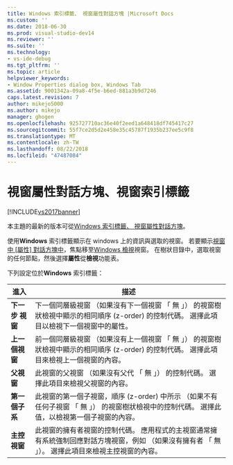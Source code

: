 ```yaml
---
title: Windows 索引標籤、 視窗屬性對話方塊 |Microsoft Docs
ms.custom: ''
ms.date: 2018-06-30
ms.prod: visual-studio-dev14
ms.reviewer: ''
ms.suite: ''
ms.technology:
- vs-ide-debug
ms.tgt_pltfrm: ''
ms.topic: article
helpviewer_keywords:
- Window Properties dialog box, Windows Tab
ms.assetid: 9001342a-09a8-4f5e-b6ed-881a3b9d7246
caps.latest.revision: 7
author: mikejo5000
ms.author: mikejo
manager: ghogen
ms.openlocfilehash: 925727710ac36e40f2eed1a648418df745417c27
ms.sourcegitcommit: 55f7ce2d5d2e458e35c45787f1935b237ee5c9f8
ms.translationtype: MT
ms.contentlocale: zh-TW
ms.lasthandoff: 08/22/2018
ms.locfileid: "47487084"
---
```

# <a name="windows-tab-window-properties-dialog-box"></a>視窗屬性對話方塊、視窗索引標籤
[!INCLUDE[vs2017banner](../includes/vs2017banner.md)]

本主題的最新的版本可從[Windows 索引標籤、 視窗屬性對話方塊](https://docs.microsoft.com/visualstudio/debugger/windows-tab-window-properties-dialog-box)。  
  
使用**Windows**  索引標籤顯示在 windows 上的資訊與選取的視窗。 若要顯示[視窗中 [屬性] 對話方塊中](../debugger/window-properties-dialog-box.md)，焦點移至[Windows 檢視](../debugger/windows-view.md)視窗。 在樹狀目錄中，選取視窗的任何節點，然後選擇**屬性**從**檢視**功能表。  
  
 下列設定位於**Windows**  索引標籤：  
  
|進入|描述|  
|-----------|-----------------|  
|**下一步 視窗**|下一個同層級視窗 （如果沒有下一個視窗 「 無 」） 的視窗樹狀檢視中顯示的相同順序 (z-order) 的控制代碼。 選擇此項目以檢視下一個視窗中的屬性。|  
|**上一個視窗**|前一個同層級視窗 （如果沒有上一個視窗 「 無 」） 的視窗樹狀檢視中顯示的相同順序 (z-order) 的控制代碼。 選擇此項目來檢視上一個視窗的內容。|  
|**父視窗**|此視窗的父視窗 （如果沒有父代 「 無 」） 的控制代碼。 選擇此項目來檢視父視窗的內容。|  
|**第一個子系**|此視窗的第一個子視窗，順序 (z-order) 中所示 （如果不有任何子視窗 「 無 」） 的視窗樹狀檢視中的控制代碼。 選擇此值，以檢視第一個子視窗的內容。|  
|**主控視窗**|此視窗的擁有者視窗的控制代碼。 應用程式的主視窗通常擁有系統強制回應對話方塊視窗，例如 （如果沒有擁有者 「 無 」）。 選擇此項目來檢視主控視窗的內容。|



